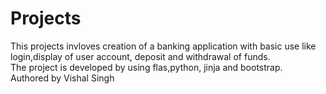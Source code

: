 # Projects
This projects invloves creation of a banking application with basic use like login,display of user account, deposit and withdrawal of funds.
<br>The project is developed by using flas,python, jinja and bootstrap.
<br>
Authored by Vishal Singh
